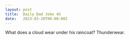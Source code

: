 ```yaml
---
layout: post
title:  Daily Dad Joke 4U
date:   2023-03-20T00:00:00Z
---
```

What does a cloud wear under his raincoat?  Thunderwear.
